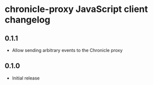 # chronicle-proxy JavaScript client changelog

## 0.1.1

- Allow sending arbitrary events to the Chronicle proxy

## 0.1.0

- Initial release



